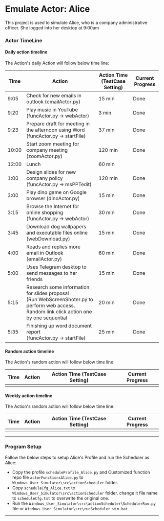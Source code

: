 # Emulate Actor: Alice

This project is used to simulate Alice, who is a company administrative officer. She logged into her desktop at 9:00am



### Actor TimeLine

#### Daily action timeline

The Action's daily Action will follow below time line:

| Time  | Action                                                       | Action Time (TestCase Setting) | Current Progress |
| ----- | ------------------------------------------------------------ | ------------------------------ | ---------------- |
| 9:05  | Check for new emails in outlook (emailActor.py)              | 15 min                         | Done             |
| 9:20  | Play music in YouTube <br> (funcActor.py -> webActor)        | 3 min                          | Done             |
| 9:23  | Prepare draft for meeting in the afternoon using Word (funcActor.py -> startFile) | 37 min                         | Done             |
| 10:00 | Start zoom meeting for company meeting (zoomActor.py)        | 120 min                        | Done             |
| 12:00 | Lunch                                                        | 60 min                         |                  |
| 1:00  | Design slides for new company policy (funcActor.py -> msPPTedit) | 120 min                        | Done             |
| 3:00  | Play dino game on Google browser (dinoActor.py)              | 15 min                         | Done             |
| 3:15  | Browse the Internet for online shopping (funcActor.py -> webActor) | 30 min                         | Done             |
| 3:45  | Download dog wallpapers and executable files online (webDownload.py) | 15 min                         | Done             |
| 4:00  | Reads and replies more email in Outlook (emailActor.py)      | 60 min                         | Done             |
| 5:00  | Uses Telegram desktop to send messages to her friends        | 15 min                         | Done             |
| 5:15  | Research some information for slides proposal <br>(Run WebScreenShoter.py to perform web access. Random link click action one by one sequential | 20 min                         | Done             |
| 5:35  | Finishing up word document report <br>(funcActor.py -> startFile) | 25 min                         | Done             |



#### Random action timeline

The Action's random action will follow below time line:

| Time | Action | Action Time (TestCase Setting) | Current Progress |
| ---- | ------ | ------------------------------ | ---------------- |
|      |        |                                |                  |



#### Weekly action timeline

The Action's random action will follow below time line:

| Time | Action | Action Time (TestCase Setting) | Current Progress |
| ---- | ------ | ------------------------------ | ---------------- |
|      |        |                                |                  |



------

### Program Setup

Follow the below steps to setup Alice's Profile and run the Scheduler as Alice:

- Copy the profile `scheduleProfile_Alice.py` and Customized function repo file `actorFunctionsAlice.py`  to `Windows_User_Simulator\src\actionScheduler` folder. 
- Copy `scheduleCfg_Alice.txt` to `Windows_User_Simulator\src\actionScheduler` folder. change it file name to `scheduleCfg.txt` to overwrite the original one. 
- Run the `Windows_User_Simulator\src\actionScheduler\SchedulerRun.py` file or `Windows_User_Simulator\src\runScheduler_win.bat`



------

